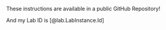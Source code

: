 These instructions are available in a public GitHub Repository!

And my Lab ID is [@lab.LabInstance.Id]
